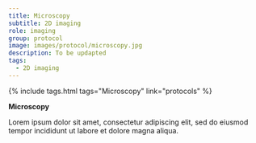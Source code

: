 ```yaml
---
title: Microscopy
subtitle: 2D imaging
role: imaging
group: protocol
image: images/protocol/microscopy.jpg
description: To be updapted
tags:
  - 2D imaging
---
```


{%
  include tags.html
  tags="Microscopy"
  link="protocols"
%}

<strong>Microscopy</strong>

Lorem ipsum dolor sit amet, consectetur adipiscing elit, sed do eiusmod tempor incididunt ut labore et dolore magna aliqua.
